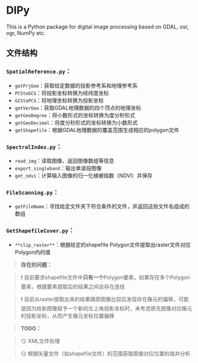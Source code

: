 # DIPy
This is a Python package for digital image processing based on GDAL, osr, ogr, NumPy etc.

## 文件结构
### `SpatialReference.py`：
  * `getPrjGeo`：获取给定数据的投影参考系和地理参考系 
  * `PCStoGCS`：将投影坐标转换为经纬度坐标 
  * `GCStoPCS`：将地理坐标转换为投影坐标
  * `getVerGeo`：获取GDAL地理数据的四个顶点的地理坐标
  * `getGeoDegree`：将小数形式的坐标转换为度分秒形式
  * `getGeoDecimal`：将度分秒形式的坐标转换为小数形式
  * `getShapefile`：根据GDAL地理数据的覆盖范围生成相应的polygon文件
  
### `SpectralIndex.py`：
  * `read_img`：读取图像，返回图像数组等信息
  * `export_singleband`：输出单波段图像
  * `get_ndvi`：计算输入图像的归一化植被指数（NDVI）并保存
  
### `FileScanning.py`：
  * `getFileName`：寻找给定文件夹下符合条件的文件，并返回这些文件名组成的数组

### `GetShapefileCover.py`：
  * `**clip_raster**`：根据给定的shapefile Polygon文件提取出raster文件对应Polygon内的值
  
> **存在的问题：**  

  > :exclamation: 目前要求shapefile文件中**只有一个**Polygon要素，如果存在多个Polygon要素，根据要素提取后的结果之间会存在连线  
  
  > :exclamation: 目前从raster提取出来的结果跟原图像比较后发现存在像元的偏移，可能是因为给新图像赋予一个新的左上角投影坐标时，未考虑原先图像对应像元的投影坐标，从而产生像元坐标位置偏移
  
> **TODO：**  

> :smirk: XML文件处理  

> :smirk: 根据矢量文件（如shapefile文件）的范围获取图像对应位置的值并分析
